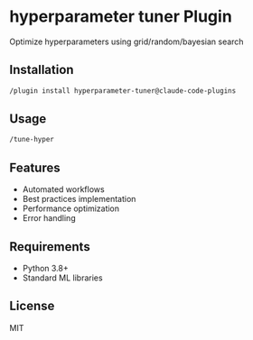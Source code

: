# hyperparameter tuner Plugin

Optimize hyperparameters using grid/random/bayesian search

## Installation

```bash
/plugin install hyperparameter-tuner@claude-code-plugins
```

## Usage

```bash
/tune-hyper
```

## Features

- Automated workflows
- Best practices implementation
- Performance optimization
- Error handling

## Requirements

- Python 3.8+
- Standard ML libraries

## License

MIT
